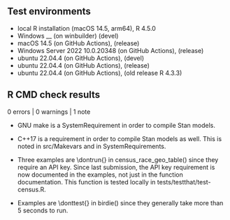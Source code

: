 ## Test environments
* local R installation (macOS 14.5, arm64), R 4.5.0
* Windows __ (on winbuilder) (devel)
* macOS 14.5 (on GitHub Actions), (release)
* Windows Server 2022 10.0.20348 (on GitHub Actions), (release)
* ubuntu 22.04.4 (on GitHub Actions), (devel)
* ubuntu 22.04.4 (on GitHub Actions), (release)
* ubuntu 22.04.4 (on GitHub Actions), (old release R 4.3.3)

## R CMD check results

0 errors | 0 warnings | 1 note

* GNU make is a SystemRequirement in order to compile Stan models.

* C++17 is a requirement in order to compile Stan models as well.
  This is noted in src/Makevars and in SystemRequirements.

* Three examples are \dontrun{} in census_race_geo_table() since they require an 
  API key. Since last submission, the API key requirement is now documented in 
  the examples, not just in the function documentation. This function is tested
  locally in tests/testthat/test-census.R.
  
* Examples are \donttest{} in birdie() since they generally take more than 5
  seconds to run. 
